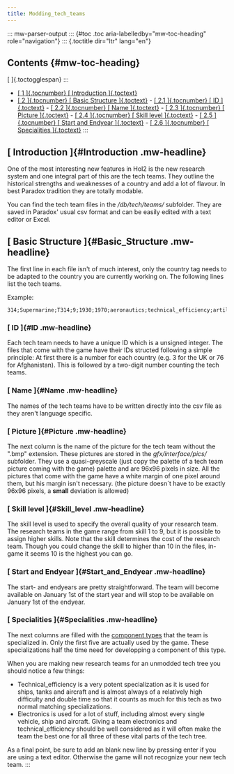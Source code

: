 ```yaml
---
title: Modding_tech_teams
---
```


::: mw-parser-output
::: {#toc .toc aria-labelledby="mw-toc-heading" role="navigation"}
::: {.toctitle dir="ltr" lang="en"}

## Contents {#mw-toc-heading}

[ ]{.toctogglespan}
:::

- [[ 1 ]{.tocnumber} [ Introduction ]{.toctext}](#Introduction)
- [[ 2 ]{.tocnumber} [ Basic Structure ]{.toctext}](#Basic_Structure) - [[ 2.1 ]{.tocnumber} [ ID ]{.toctext}](#ID) - [[ 2.2 ]{.tocnumber} [ Name ]{.toctext}](#Name) - [[ 2.3 ]{.tocnumber} [ Picture ]{.toctext}](#Picture) - [[ 2.4 ]{.tocnumber} [ Skill level ]{.toctext}](#Skill_level) - [[ 2.5 ]{.tocnumber} [ Start and Endyear
  ]{.toctext}](#Start_and_Endyear) - [[ 2.6 ]{.tocnumber} [ Specialities ]{.toctext}](#Specialities)
  :::

## [ Introduction ]{#Introduction .mw-headline}

One of the most interesting new features in HoI2 is the new research
system and one integral part of this are the tech teams. They outline
the historical strengths and weaknesses of a country and add a lot of
flavour. In best Paradox tradition they are totally modable.

You can find the tech team files in the _/db/tech/teams/_ subfolder.
They are saved in Paradox\' usual csv format and can be easily edited
with a text editor or Excel.

## [ Basic Structure ]{#Basic_Structure .mw-headline}

The first line in each file isn\'t of much interest, only the country
tag needs to be adapted to the country you are currently working on. The
following lines list the tech teams.

Example:

    314;Supermarine;T314;9;1930;1970;aeronautics;technical_efficiency;artillery;;;;;;;;;;;;;;;;;;;;;;;;;;;;;;x

### [ ID ]{#ID .mw-headline}

Each tech team needs to have a unique ID which is a unsigned integer.
The files that come with the game have their IDs structed following a
simple principle: At first there is a number for each country (e.g. 3
for the UK or 76 for Afghanistan). This is followed by a two-digit
number counting the tech teams.

### [ Name ]{#Name .mw-headline}

The names of the tech teams have to be written directly into the csv
file as they aren\'t language specific.

### [ Picture ]{#Picture .mw-headline}

The next column is the name of the picture for the tech team without the
\".bmp\" extension. These pictures are stored in the
_gfx/interface/pics/_ subfolder. They use a quasi-greyscale (just copy
the palette of a tech team picture coming with the game) palette and are
96x96 pixels in size. All the pictures that come with the game have a
white margin of one pixel around them, but his margin isn\'t necessary.
(the picture doesn´t have to be exactly 96x96 pixels, a **small**
deviation is allowed)

### [ Skill level ]{#Skill_level .mw-headline}

The skill level is used to specify the overall quality of your research
team. The research teams in the game range from skill 1 to 9, but it is
possible to assign higher skills. Note that the skill determines the
cost of the research team. Though you could change the skill to higher
than 10 in the files, in-game it seems 10 is the highest you can go.

### [ Start and Endyear ]{#Start_and_Endyear .mw-headline}

The start- and endyears are pretty straightforward. The team will become
available on January 1st of the start year and will stop to be available
on January 1st of the endyear.

### [ Specialities ]{#Specialities .mw-headline}

The next columns are filled with the [component
types](/wiki/List_of_Component_Types "List of Component Types") that the
team is specialized in. Only the first five are actually used by the
game. These specializations half the time need for developping a
component of this type.

When you are making new research teams for an unmodded tech tree you
should notice a few things:

- Technical_efficiency is a very potent specialization as it is used
  for ships, tanks and aircraft and is almost always of a relatively
  high difficulty and double time so that it counts as much for this
  tech as two normal matching specializations.
- Electronics is used for a lot of stuff, including almost every
  single vehicle, ship and aircraft. Giving a team electronics and
  technical_efficiency should be well considered as it will often make
  the team the best one for all three of these vital parts of the tech
  tree.

As a final point, be sure to add an blank new line by pressing enter if
you are using a text editor. Otherwise the game will not recognize your
new tech team.
:::

